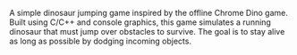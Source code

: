 A simple dinosaur jumping game inspired by the offline Chrome Dino game. 
Built using C/C++ and console graphics, this game simulates a running dinosaur that must jump over obstacles to survive.
The goal is to stay alive as long as possible by dodging incoming objects.
